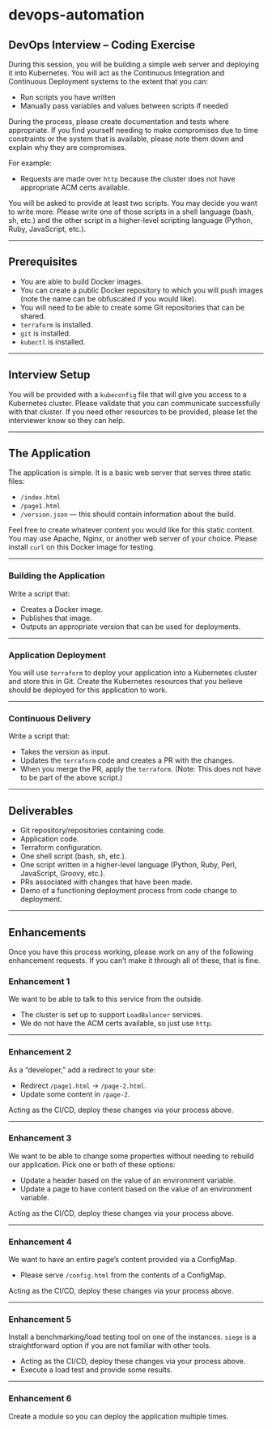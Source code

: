 # devops-automation

## DevOps Interview – Coding Exercise

During this session, you will be building a simple web server and deploying it into Kubernetes. You will act as the Continuous Integration and Continuous Deployment systems to the extent that you can:

- Run scripts you have written
- Manually pass variables and values between scripts if needed

During the process, please create documentation and tests where appropriate. If you find yourself needing to make compromises due to time constraints or the system that is available, please note them down and explain why they are compromises.

For example:
- Requests are made over `http` because the cluster does not have appropriate ACM certs available.

You will be asked to provide at least two scripts. You may decide you want to write more. Please write one of those scripts in a shell language (bash, sh, etc.) and the other script in a higher-level scripting language (Python, Ruby, JavaScript, etc.).

---

## Prerequisites

- You are able to build Docker images.
- You can create a public Docker repository to which you will push images (note the name can be obfuscated if you would like).
- You will need to be able to create some Git repositories that can be shared.
- `terraform` is installed.
- `git` is installed.
- `kubectl` is installed.

---

## Interview Setup

You will be provided with a `kubeconfig` file that will give you access to a Kubernetes cluster. Please validate that you can communicate successfully with that cluster. If you need other resources to be provided, please let the interviewer know so they can help.

---

## The Application

The application is simple. It is a basic web server that serves three static files:

- `/index.html`
- `/page1.html`
- `/version.json` — this should contain information about the build.

Feel free to create whatever content you would like for this static content. You may use Apache, Nginx, or another web server of your choice. Please install `curl` on this Docker image for testing.

---

### Building the Application

Write a script that:

- Creates a Docker image.
- Publishes that image.
- Outputs an appropriate version that can be used for deployments.

---

### Application Deployment

You will use `terraform` to deploy your application into a Kubernetes cluster and store this in Git. Create the Kubernetes resources that you believe should be deployed for this application to work.

---

### Continuous Delivery

Write a script that:

- Takes the version as input.
- Updates the `terraform` code and creates a PR with the changes.
- When you merge the PR, apply the `terraform`. (Note: This does not have to be part of the above script.)

---

## Deliverables

- Git repository/repositories containing code.
- Application code.
- Terraform configuration.
- One shell script (bash, sh, etc.).
- One script written in a higher-level language (Python, Ruby, Perl, JavaScript, Groovy, etc.).
- PRs associated with changes that have been made.
- Demo of a functioning deployment process from code change to deployment.

---

## Enhancements

Once you have this process working, please work on any of the following enhancement requests. If you can’t make it through all of these, that is fine.

### Enhancement 1

We want to be able to talk to this service from the outside.

- The cluster is set up to support `LoadBalancer` services.
- We do not have the ACM certs available, so just use `http`.

---

### Enhancement 2

As a “developer,” add a redirect to your site:

- Redirect `/page1.html` → `/page-2.html`.
- Update some content in `/page-2`.

Acting as the CI/CD, deploy these changes via your process above.

---

### Enhancement 3

We want to be able to change some properties without needing to rebuild our application. Pick one or both of these options:

- Update a header based on the value of an environment variable.
- Update a page to have content based on the value of an environment variable.

Acting as the CI/CD, deploy these changes via your process above.

---

### Enhancement 4

We want to have an entire page’s content provided via a ConfigMap.

- Please serve `/config.html` from the contents of a ConfigMap.

Acting as the CI/CD, deploy these changes via your process above.

---

### Enhancement 5

Install a benchmarking/load testing tool on one of the instances. `siege` is a straightforward option if you are not familiar with other tools.

- Acting as the CI/CD, deploy these changes via your process above.
- Execute a load test and provide some results.

---

### Enhancement 6

Create a module so you can deploy the application multiple times.
